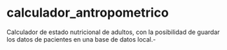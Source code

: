 # calculador_antropometrico
Calculador de estado nutricional de adultos, con la posibilidad de guardar los datos de pacientes en una base de datos local.-
